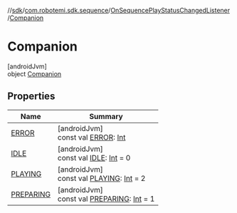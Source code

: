 //[sdk](../../../../index.md)/[com.robotemi.sdk.sequence](../../index.md)/[OnSequencePlayStatusChangedListener](../index.md)/[Companion](index.md)

# Companion

[androidJvm]\
object [Companion](index.md)

## Properties

| Name | Summary |
|---|---|
| [ERROR](-e-r-r-o-r.md) | [androidJvm]<br>const val [ERROR](-e-r-r-o-r.md): [Int](https://kotlinlang.org/api/latest/jvm/stdlib/kotlin/-int/index.html) |
| [IDLE](-i-d-l-e.md) | [androidJvm]<br>const val [IDLE](-i-d-l-e.md): [Int](https://kotlinlang.org/api/latest/jvm/stdlib/kotlin/-int/index.html) = 0 |
| [PLAYING](-p-l-a-y-i-n-g.md) | [androidJvm]<br>const val [PLAYING](-p-l-a-y-i-n-g.md): [Int](https://kotlinlang.org/api/latest/jvm/stdlib/kotlin/-int/index.html) = 2 |
| [PREPARING](-p-r-e-p-a-r-i-n-g.md) | [androidJvm]<br>const val [PREPARING](-p-r-e-p-a-r-i-n-g.md): [Int](https://kotlinlang.org/api/latest/jvm/stdlib/kotlin/-int/index.html) = 1 |
